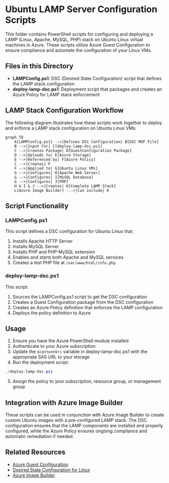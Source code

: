 # Ubuntu LAMP Server Configuration Scripts

This folder contains PowerShell scripts for configuring and deploying a LAMP (Linux, Apache, MySQL, PHP) stack on Ubuntu Linux virtual machines in Azure. These scripts utilize Azure Guest Configuration to ensure compliance and automate the configuration of your Linux VMs.

## Files in this Directory

- **LAMPConfig.ps1**: DSC (Desired State Configuration) script that defines the LAMP stack configuration
- **deploy-lamp-dsc.ps1**: Deployment script that packages and creates an Azure Policy for LAMP stack enforcement

## LAMP Stack Configuration Workflow

The following diagram illustrates how these scripts work together to deploy and enforce a LAMP stack configuration on Ubuntu Linux VMs:

```mermaid
graph TD
    A[LAMPConfig.ps1] -->|Defines DSC Configuration| B[DSC MOF File]
    B -->|Input for| C[deploy-lamp-dsc.ps1]
    C -->|Creates Package| D[GuestConfiguration Package]
    D -->|Uploads to| E[Azure Storage]
    E -->|Referenced by| F[Azure Policy]
    C -->|Creates| F
    F -->|Applied to| G[Ubuntu Linux VMs]
    G -->|Configures| H[Apache Web Server]
    G -->|Configures| I[MySQL Database]
    G -->|Configures| J[PHP]
    H & I & J -->|Creates| K[Complete LAMP Stack]
    L[Azure Image Builder] -.->|Can include| K
```

## Script Functionality

### LAMPConfig.ps1

This script defines a DSC configuration for Ubuntu Linux that:

1. Installs Apache HTTP Server
2. Installs MySQL Server
3. Installs PHP and PHP-MySQL extension
4. Enables and starts both Apache and MySQL services
5. Creates a test PHP file at `/var/www/html/info.php`

### deploy-lamp-dsc.ps1

This script:

1. Sources the LAMPConfig.ps1 script to get the DSC configuration
2. Creates a Guest Configuration package from the DSC configuration
3. Creates an Azure Policy definition that enforces the LAMP configuration
4. Deploys the policy definition to Azure

## Usage

1. Ensure you have the Azure PowerShell module installed
2. Authenticate to your Azure subscription
3. Update the `$contentUri` variable in deploy-lamp-dsc.ps1 with the appropriate SAS URL to your storage
4. Run the deployment script:

```powershell
./deploy-lamp-dsc.ps1
```

5. Assign the policy to your subscription, resource group, or management group

## Integration with Azure Image Builder

These scripts can be used in conjunction with Azure Image Builder to create custom Ubuntu images with a pre-configured LAMP stack. The DSC configuration ensures that the LAMP components are installed and properly configured, while the Azure Policy ensures ongoing compliance and automatic remediation if needed.

## Related Resources

- [Azure Guest Configuration](https://docs.microsoft.com/en-us/azure/governance/policy/concepts/guest-configuration)
- [Desired State Configuration for Linux](https://docs.microsoft.com/en-us/powershell/scripting/dsc/getting-started/lnxgettingstarted)
- [Azure Image Builder](https://docs.microsoft.com/en-us/azure/virtual-machines/image-builder-overview)
